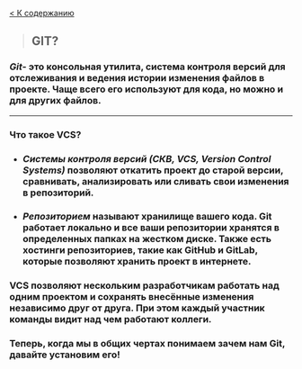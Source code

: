 [< К содержанию](readme.md)

>## **GIT?**

### ***Git***- это консольная утилита, система контроля версий для отслеживания и ведения истории изменения файлов в проекте. Чаще всего его используют для кода, но можно и для других файлов. 
---

### Что такое VCS? 

- ### ***Системы контроля версий (СКВ, VCS, Version Control Systems)*** позволяют откатить проект до старой версии, сравнивать, анализировать или сливать свои изменения в репозиторий.

- ### ***Репозиторием*** называют хранилище вашего кода. Git работает локально и все ваши репозитории хранятся в определенных папках на жестком диске. Также есть хостинги репозиториев, такие как GitHub и GitLab, которые позволяют хранить проект в интернете.

### VCS позволяют нескольким разработчикам работать над одним проектом и сохранять внесённые изменения независимо друг от друга. При этом каждый участник команды видит над чем работают коллеги.

### Теперь, когда мы в общих чертах понимаем зачем нам Git, давайте установим его!